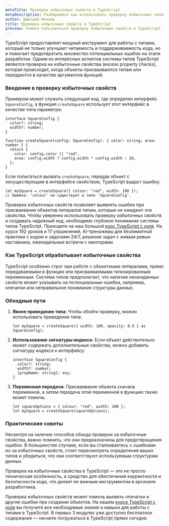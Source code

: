 ```yaml
---
metaTitle: Проверка избыточных свойств в TypeScript
metaDescription: Разбираемся как использовать проверку избыточных свойств в TypeScript
author: Дмитрий Нечаев
title: Проверка избыточных свойств в TypeScript
preview: Учимся пользоваться проверку избыточных свойств в TypeScript. Разбираем примеры использования
---
```


TypeScript предоставляет мощный инструмент для работы с типами, который не только улучшает читаемость и поддерживаемость кода, но и помогает предотвратить множество потенциальных ошибок на этапе разработки. Одним из интересных аспектов системы типов TypeScript является проверка на избыточные свойства (excess property checks), которая происходит, когда объекты присваиваются типам или передаются в качестве аргументов функций.

### Введение в проверку избыточных свойств

Примером может служить следующий код, где определен интерфейс `SquareConfig`, а функция `createSquare` использует этот интерфейс в качестве типа параметра:

```tsx
interface SquareConfig {
  color?: string;
  width?: number;
}

function createSquare(config: SquareConfig): { color: string; area: number } {
  return {
    color: config.color || "red",
    area: config.width ? config.width * config.width : 20,
  };
}

```

Если попытаться вызвать `createSquare`, передав объект с несуществующим в интерфейсе свойством, TypeScript выдаст ошибку:

```tsx
let mySquare = createSquare({ colour: "red", width: 100 });
// Ошибка: 'colour' не существует в типе 'SquareConfig'.

```

Проверка избыточных свойств позволяет выявлять ошибки при присваивании объектов литералов типам, которые не ожидают эти свойства. Чтобы уверенно использовать проверку избыточных свойств и создавать надежный код, необходимо глубокое понимание системы типов TypeScript. Приходите на наш большой [курс TypeScript с нуля](https://purpleschool.ru/course/typescript?utm_source=knowledgebase&utm_medium=text&utm_campaign=proverka-izbytochnyh-svoystv-v-typescript). На курсе 192 уроков и 17 упражнений, AI-тренажеры для безлимитной практики с кодом и задачами 24/7, решение задач с живым ревью наставника, еженедельные встречи с менторами.

### Как TypeScript обрабатывает избыточные свойства

TypeScript особенно строг при работе с объектными литералами, прямо передаваемыми в функции или присваиваемыми типизированным переменным. Система типов предполагает, что наличие неожиданных свойств может указывать на потенциальные ошибки, например, опечатки или неправильное понимание структуры данных.

### Обходные пути

1. **Явное приведение типа**:
Чтобы обойти проверку, можно использовать приведение типа:
    
    ```tsx
    let mySquare = createSquare({ width: 100, opacity: 0.5 } as SquareConfig);
    
    ```
    
2. **Использование сигнатуры индекса**:
Если объект действительно может содержать дополнительные свойства, можно добавить сигнатуру индекса к интерфейсу:
    
    ```tsx
    interface SquareConfig {
      color?: string;
      width?: number;
      [propName: string]: any;
    }
    
    ```
    
3. **Переменная передачи**:
Присваивание объекта сначала переменной, а затем передача этой переменной в функцию также может помочь:
    
    ```tsx
    let squareOptions = { colour: "red", width: 100 };
    let mySquare = createSquare(squareOptions);
    
    ```
    

### Практические советы

Несмотря на наличие способов обхода проверок на избыточные свойства, важно помнить, что они предназначены для предотвращения ошибок. В большинстве случаев, если вы сталкиваетесь с ошибками из-за избыточных свойств, стоит пересмотреть определения ваших типов и убедиться, что они соответствуют используемым структурам данных.

Проверка на избыточные свойства в TypeScript — это не просто техническая особенность, а средство для обеспечения корректности и безопасности кода, что делает ее важным инструментом в арсенале разработчика.

Проверка избыточных свойств может помочь выявить опечатки и другие ошибки при создании объектов. На нашем [курсе TypeScript с нуля](https://purpleschool.ru/course/typescript?utm_source=knowledgebase&utm_medium=text&utm_campaign=proverka-izbytochnyh-svoystv-v-typescript) вы получите все необходимые знания и навыки для работы с типами в TypeScript. В первых 3 модулях уже доступно бесплатное содержание — начните погружаться в TypeScript прямо сегодня.
